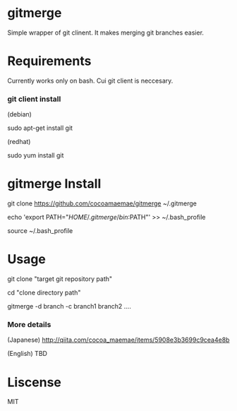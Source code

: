 # gitmerge
Simple wrapper of git clinent. It makes merging git branches easier.

# Requirements
Currently works only on bash. Cui git client is neccesary.

### git client install

(debian)

sudo apt-get install git

(redhat)

sudo yum install git


# gitmerge Install
git clone https://github.com/cocoamaemae/gitmerge ~/.gitmerge

echo 'export PATH="$HOME/.gitmerge/bin:$PATH"' >> ~/.bash_profile

source ~/.bash_profile

# Usage
git clone "target git repository path"

cd "clone directory path"


gitmerge -d branch -c branch1 branch2 ....

### More details
(Japanese)
http://qiita.com/cocoa_maemae/items/5908e3b3699c9cea4e8b

(English)
TBD

# Liscense
MIT
